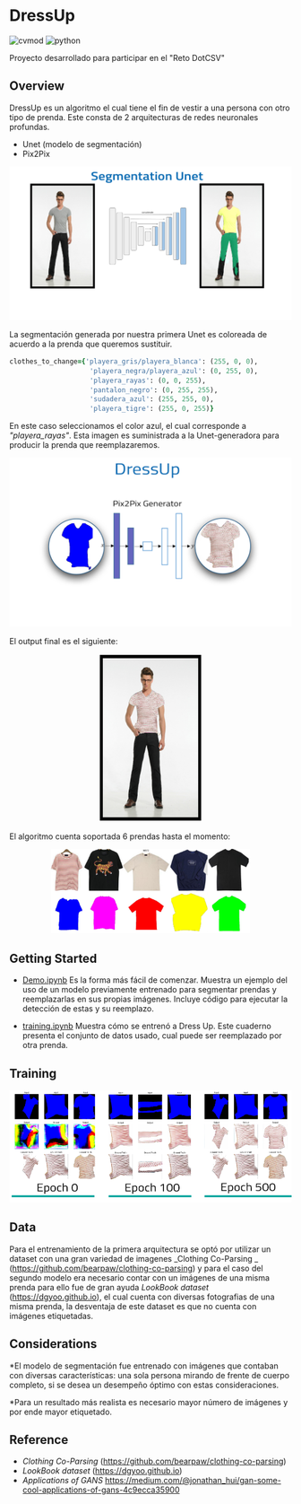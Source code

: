 # DressUp
![cvmod](https://img.shields.io/static/v1.svg?label=version&message=v1.0&color=green)  ![python](https://img.shields.io/static/v1.svg?label=python&message=3.6&color=blue)

Proyecto desarrollado para participar en el "Reto DotCSV"


## Overview

DressUp es un algoritmo el cual tiene el fin de vestir a una persona con otro tipo de prenda.  Este consta de 2 arquitecturas de redes neuronales profundas.  

* Unet (modelo de segmentación)
* Pix2Pix 

![Diagrama Unet](img/diagrama_unet.png)

La segmentación generada por nuestra primera Unet es coloreada de acuerdo a la prenda que queremos sustituir. 


```ruby
clothes_to_change={'playera_gris/playera_blanca': (255, 0, 0),
                    'playera_negra/playera_azul': (0, 255, 0),
                    'playera_rayas': (0, 0, 255),
                    'pantalon_negro': (0, 255, 255),
                    'sudadera_azul': (255, 255, 0),
                    'playera_tigre': (255, 0, 255)}            
```

En este caso seleccionamos el color azul, el cual corresponde a _"playera_rayas"_. Esta imagen es suministrada a la Unet-generadora para producir la prenda que reemplazaremos.


<p align="center">
<img src="img/generator_pix2pix.png">
</p>



El output final es el siguiente:
<p align="center">
<img src="img/output_final.png" height="300">
</p>

El algoritmo cuenta soportada 6 prendas hasta el momento:
<p align="center">
<img src="img/Prendas soportadas.png" height="150">
</p>


## Getting Started
* [Demo.ipynb](notebooks/demo.ipynb)  Es la forma más fácil de comenzar. Muestra un ejemplo del uso de un modelo previamente entrenado para segmentar prendas y reemplazarlas en sus propias imágenes.
Incluye código para ejecutar la detección de estas y su reemplazo.

* [training.ipynb](notebooks/training.ipynb) Muestra cómo se entrenó a Dress Up. Este cuaderno presenta el  conjunto de datos usado, cual puede ser reemplazado por otra prenda.


## Training

<p align="center">
<img src="img/epochs_training.png" height="200">
</p>

## Data

Para el entrenamiento de la primera arquitectura se optó por utilizar un dataset con una gran variedad de imagenes  _Clothing Co-Parsing _ (https://github.com/bearpaw/clothing-co-parsing) y para el caso del segundo modelo era necesario contar con un imágenes de una misma prenda  para ello fue de gran ayuda  _LookBook dataset_ (https://dgyoo.github.io), el cual cuenta con diversas fotografias de una misma prenda, la desventaja de este dataset es que no cuenta con imágenes etiquetadas.

## Considerations
*El modelo de segmentación fue entrenado con imágenes que contaban con diversas características: una sola persona mirando de frente de cuerpo completo, si se desea un desempeño óptimo  con estas consideraciones.

*Para un resultado más realista es necesario mayor número de imágenes y por ende mayor etiquetado.

## Reference
* _Clothing Co-Parsing_ (https://github.com/bearpaw/clothing-co-parsing)
* _LookBook dataset_ (https://dgyoo.github.io)
* _Applications of GANS_ https://medium.com/@jonathan_hui/gan-some-cool-applications-of-gans-4c9ecca35900
